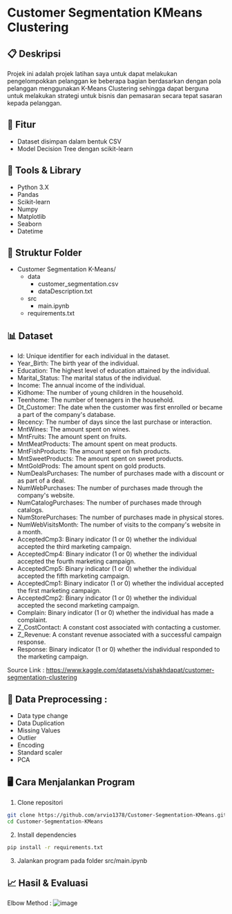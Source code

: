 # Customer Segmentation KMeans Clustering

## 📋 Deskripsi
Projek ini adalah projek latihan saya untuk dapat melakukan pengelompokkan pelanggan ke beberapa bagian berdasarkan dengan pola pelanggan menggunakan K-Means Clustering sehingga dapat berguna untuk melakukan strategi untuk bisnis dan pemasaran secara tepat sasaran kepada pelanggan.

## 🚀 Fitur
- Dataset disimpan dalam bentuk CSV
- Model Decision Tree dengan scikit-learn

## 🧠 Tools & Library
- Python 3.X
- Pandas
- Scikit-learn
- Numpy
- Matplotlib
- Seaborn
- Datetime

## 📁 Struktur Folder
- Customer Segmentation K-Means/
  - data
      - customer_segmentation.csv
      - dataDescription.txt
  - src
      - main.ipynb
  - requirements.txt

## 📊 Dataset
- Id: Unique identifier for each individual in the dataset.
- Year_Birth: The birth year of the individual.
- Education: The highest level of education attained by the individual.
- Marital_Status: The marital status of the individual.
- Income: The annual income of the individual.
- Kidhome: The number of young children in the household.
- Teenhome: The number of teenagers in the household.
- Dt_Customer: The date when the customer was first enrolled or became a part of the company's database.
- Recency: The number of days since the last purchase or interaction.
- MntWines: The amount spent on wines.
- MntFruits: The amount spent on fruits.
- MntMeatProducts: The amount spent on meat products.
- MntFishProducts: The amount spent on fish products.
- MntSweetProducts: The amount spent on sweet products.
- MntGoldProds: The amount spent on gold products.
- NumDealsPurchases: The number of purchases made with a discount or as part of a deal.
- NumWebPurchases: The number of purchases made through the company's website.
- NumCatalogPurchases: The number of purchases made through catalogs.
- NumStorePurchases: The number of purchases made in physical stores.
- NumWebVisitsMonth: The number of visits to the company's website in a month.
- AcceptedCmp3: Binary indicator (1 or 0) whether the individual accepted the third marketing campaign.
- AcceptedCmp4: Binary indicator (1 or 0) whether the individual accepted the fourth marketing campaign.
- AcceptedCmp5: Binary indicator (1 or 0) whether the individual accepted the fifth marketing campaign.
- AcceptedCmp1: Binary indicator (1 or 0) whether the individual accepted the first marketing campaign.
- AcceptedCmp2: Binary indicator (1 or 0) whether the individual accepted the second marketing campaign.
- Complain: Binary indicator (1 or 0) whether the individual has made a complaint.
- Z_CostContact: A constant cost associated with contacting a customer.
- Z_Revenue: A constant revenue associated with a successful campaign response.
- Response: Binary indicator (1 or 0) whether the individual responded to the marketing campaign.

Source Link : https://www.kaggle.com/datasets/vishakhdapat/customer-segmentation-clustering

## 🧾 Data Preprocessing :
- Data type change
- Data Duplication
- Missing Values
- Outlier
- Encoding
- Standard scaler
- PCA

## 🖥️ Cara Menjalankan Program
1. Clone repositori
```bash
git clone https://github.com/arvio1378/Customer-Segmentation-KMeans.git
cd Customer-Segmentation-KMeans
```
2. Install dependencies
```bash
pip install -r requirements.txt
```
3. Jalankan program pada folder src/main.ipynb


## 📈 Hasil & Evaluasi
Elbow Method :
![image](https://github.com/user-attachments/assets/97cafe26-b0bc-488d-b47f-4cc9b9741737)
